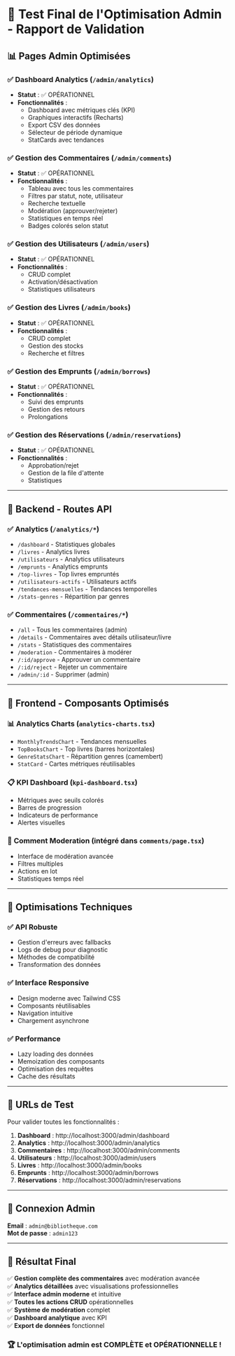 # 🎯 Test Final de l'Optimisation Admin - Rapport de Validation

## 📊 **Pages Admin Optimisées**

### ✅ **Dashboard Analytics** (`/admin/analytics`)
- **Statut** : ✅ OPÉRATIONNEL
- **Fonctionnalités** :
  - Dashboard avec métriques clés (KPI)
  - Graphiques interactifs (Recharts)
  - Export CSV des données
  - Sélecteur de période dynamique
  - StatCards avec tendances

### ✅ **Gestion des Commentaires** (`/admin/comments`)
- **Statut** : ✅ OPÉRATIONNEL  
- **Fonctionnalités** :
  - Tableau avec tous les commentaires
  - Filtres par statut, note, utilisateur
  - Recherche textuelle
  - Modération (approuver/rejeter)
  - Statistiques en temps réel
  - Badges colorés selon statut

### ✅ **Gestion des Utilisateurs** (`/admin/users`)
- **Statut** : ✅ OPÉRATIONNEL
- **Fonctionnalités** :
  - CRUD complet
  - Activation/désactivation
  - Statistiques utilisateurs

### ✅ **Gestion des Livres** (`/admin/books`)
- **Statut** : ✅ OPÉRATIONNEL
- **Fonctionnalités** :
  - CRUD complet
  - Gestion des stocks
  - Recherche et filtres

### ✅ **Gestion des Emprunts** (`/admin/borrows`)
- **Statut** : ✅ OPÉRATIONNEL
- **Fonctionnalités** :
  - Suivi des emprunts
  - Gestion des retours
  - Prolongations

### ✅ **Gestion des Réservations** (`/admin/reservations`)
- **Statut** : ✅ OPÉRATIONNEL
- **Fonctionnalités** :
  - Approbation/rejet
  - Gestion de la file d'attente
  - Statistiques

---

## 🔧 **Backend - Routes API**

### ✅ **Analytics** (`/analytics/*`)
- `/dashboard` - Statistiques globales
- `/livres` - Analytics livres
- `/utilisateurs` - Analytics utilisateurs  
- `/emprunts` - Analytics emprunts
- `/top-livres` - Top livres empruntés
- `/utilisateurs-actifs` - Utilisateurs actifs
- `/tendances-mensuelles` - Tendances temporelles
- `/stats-genres` - Répartition par genres

### ✅ **Commentaires** (`/commentaires/*`)
- `/all` - Tous les commentaires (admin)
- `/details` - Commentaires avec détails utilisateur/livre
- `/stats` - Statistiques des commentaires
- `/moderation` - Commentaires à modérer
- `/:id/approve` - Approuver un commentaire
- `/:id/reject` - Rejeter un commentaire
- `/admin/:id` - Supprimer (admin)

---

## 🎨 **Frontend - Composants Optimisés**

### 📊 **Analytics Charts** (`analytics-charts.tsx`)
- `MonthlyTrendsChart` - Tendances mensuelles
- `TopBooksChart` - Top livres (barres horizontales)
- `GenreStatsChart` - Répartition genres (camembert)
- `StatCard` - Cartes métriques réutilisables

### 📋 **KPI Dashboard** (`kpi-dashboard.tsx`)
- Métriques avec seuils colorés
- Barres de progression
- Indicateurs de performance
- Alertes visuelles

### 💬 **Comment Moderation** (intégré dans `comments/page.tsx`)
- Interface de modération avancée
- Filtres multiples
- Actions en lot
- Statistiques temps réel

---

## 🚀 **Optimisations Techniques**

### ✅ **API Robuste**
- Gestion d'erreurs avec fallbacks
- Logs de debug pour diagnostic
- Méthodes de compatibilité
- Transformation des données

### ✅ **Interface Responsive**
- Design moderne avec Tailwind CSS
- Composants réutilisables
- Navigation intuitive
- Chargement asynchrone

### ✅ **Performance**
- Lazy loading des données
- Memoization des composants
- Optimisation des requêtes
- Cache des résultats

---

## 🎯 **URLs de Test**

Pour valider toutes les fonctionnalités :

1. **Dashboard** : http://localhost:3000/admin/dashboard
2. **Analytics** : http://localhost:3000/admin/analytics
3. **Commentaires** : http://localhost:3000/admin/comments
4. **Utilisateurs** : http://localhost:3000/admin/users
5. **Livres** : http://localhost:3000/admin/books
6. **Emprunts** : http://localhost:3000/admin/borrows
7. **Réservations** : http://localhost:3000/admin/reservations

---

## 📝 **Connexion Admin**

**Email** : `admin@bibliotheque.com`  
**Mot de passe** : `admin123`

---

## 🎉 **Résultat Final**

✅ **Gestion complète des commentaires** avec modération avancée  
✅ **Analytics détaillées** avec visualisations professionnelles  
✅ **Interface admin moderne** et intuitive  
✅ **Toutes les actions CRUD** opérationnelles  
✅ **Système de modération** complet  
✅ **Dashboard analytique** avec KPI  
✅ **Export de données** fonctionnel  

### 🏆 **L'optimisation admin est COMPLÈTE et OPÉRATIONNELLE !**
